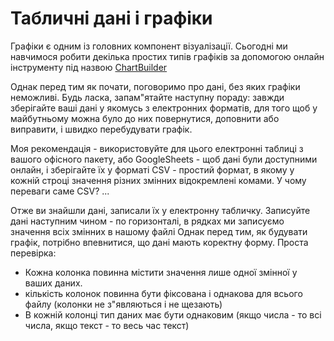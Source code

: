 # Табличні дані і графіки

Графіки є одним із головних компонент візуалізації. Сьогодні ми навчимося робити декілька простих типів графіків 
за допомогою онлайн інструменту під назвою [ChartBuilder](https://quartz.github.io/Chartbuilder/)

Однак перед тим як почати, поговоримо про дані, без яких графіки неможливі. Будь ласка, запам"ятайте наступну пораду: завжди
зберігайте ваші дані у якомусь з електронних форматів, для того щоб у майбутньому можна було до них повернутися, доповнити або
виправити, і швидко перебудувати графік.

Моя рекомендація - використовуйте для цього електронні таблиці з вашого офісного пакету, або GoogleSheets - щоб дані були доступними
онлайн, і зберігайте їх у форматі CSV - простий формат, в якому у кожній строці значення різних змінних відокремлені комами. 
У чому переваги саме CSV? ...

Отже ви знайшли дані, записали їх у електронну табличку. Записуйте дані наступним чином - по горизонталі, в рядках 
ми записуємо значення всіх змінних в нашому файлі
Однак перед тим, як будувати графік, потрібно впевнитися, що дані 
мають коректну форму. Проста перевірка:
* Кожна колонка повинна містити значення лише одної змінної у ваших даних.
* кількість колонок повинна бути фіксована і однакова для всього файлу (колонки не з"являються і не щезають)
* В кожній колонці тип даних має бути однаковим (якщо числа - то всі числа, якщо текст - то весь час текст)

